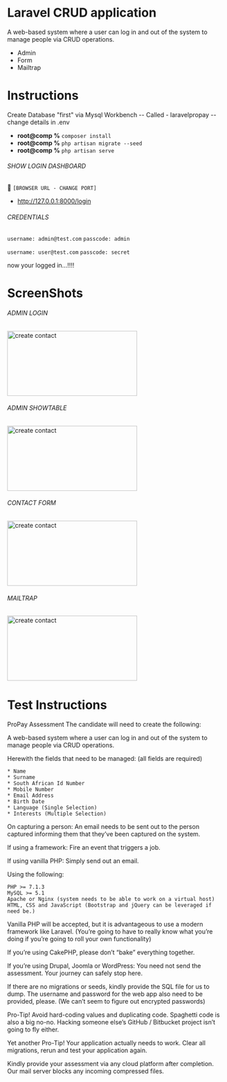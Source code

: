 [//]: <> (// This is confusing, I KNOW, so let me explain it to you)
# Laravel CRUD application
A web-based system where a user can log in and out of the system to manage people via CRUD operations.
* Admin
* Form
* Mailtrap

# Instructions
Create Database "first" via Mysql Workbench -- 
Called - laravelpropay -- change details in .env

- **root@comp %** ```composer install```
- **root@comp %** ```php artisan migrate --seed```
- **root@comp %** ```php artisan serve```

###### SHOW LOGIN DASHBOARD
:checkered_flag: ```[BROWSER URL - CHANGE PORT]``` 
- <a href="http://127.0.0.1:8000/login">http://127.0.0.1:8000/login</a>

###### CREDENTIALS
```username: admin@test.com```
```passcode: admin```

```username: user@test.com```
```passcode: secret```

now your logged in...!!!!



# ScreenShots

###### ADMIN LOGIN
<img src="https://raw.githubusercontent.com/DeanDevel/DevTests/main/2022/Propay/images/showtable.png" alt="create contact" width="300" height="150">

###### ADMIN SHOWTABLE
<img src="https://raw.githubusercontent.com/DeanDevel/DevTests/main/2022/Propay/images/admin.png" alt="create contact" width="300" height="150">

###### CONTACT FORM
<img src="https://raw.githubusercontent.com/DeanDevel/DevTests/main/2022/Propay/images/contactform.png" alt="create contact" width="300" height="150">

###### MAILTRAP
<img src="https://raw.githubusercontent.com/DeanDevel/DevTests/main/2022/Propay/images/mailtrap.png" alt="create contact" width="300" height="150">


# Test Instructions
ProPay Assessment
The candidate will need to create the following:

 

A web-based system where a user can log in and out of the system to manage people via CRUD operations.

 

Herewith the fields that need to be managed: (all fields are required)

 

    * Name
    * Surname
    * South African Id Number
    * Mobile Number
    * Email Address
    * Birth Date
    * Language (Single Selection)
    * Interests (Multiple Selection)

 

On capturing a person: An email needs to be sent out to the person captured informing them that they’ve been captured on the system.

 

If using a framework: Fire an event that triggers a job.

If using vanilla PHP: Simply send out an email.

 

Using the following:

 

    PHP >= 7.1.3
    MySQL >= 5.1
    Apache or Nginx (system needs to be able to work on a virtual host)
    HTML, CSS and JavaScript (Bootstrap and jQuery can be leveraged if need be.)

 

Vanilla PHP will be accepted, but it is advantageous to use a modern framework like Laravel. (You’re going to have to really know what you’re doing if you’re going to roll your own functionality)

If you’re using CakePHP, please don’t “bake” everything together.

If you’re using Drupal, Joomla or WordPress: You need not send the assessment. Your journey can safely stop here.


If there are no migrations or seeds, kindly provide the SQL file for us to dump.
The username and password for the web app also need to be provided, please. (We can’t seem to figure out encrypted passwords)

Pro-Tip! Avoid hard-coding values and duplicating code. Spaghetti code is also a big no-no. Hacking someone else’s GitHub / Bitbucket project isn’t going to fly either.

Yet another Pro-Tip! Your application actually needs to work. Clear all migrations, rerun and test your application again.

Kindly provide your assessment via any cloud platform after completion. Our mail server blocks any incoming compressed files.
